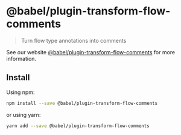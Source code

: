 # @babel/plugin-transform-flow-comments

> Turn flow type annotations into comments

See our website [@babel/plugin-transform-flow-comments](https://babeljs.io/docs/en/next/babel-plugin-transform-flow-comments.html) for more information.

## Install

Using npm:

```sh
npm install --save @babel/plugin-transform-flow-comments
```

or using yarn:

```sh
yarn add --save @babel/plugin-transform-flow-comments
```
